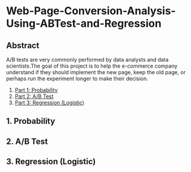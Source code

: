 # Web-Page-Conversion-Analysis-Using-ABTest-and-Regression
## Abstract
A/B tests are very commonly performed by data analysts and data scientists.The goal of this project is to help the e-commerce company understand if they should implement the new page, keep the old page, or perhaps run the experiment longer to make their decision.

1. [ Part 1: Probability ](#prob)
2. [ Part 2: A/B Test ](#abtest)
3. [ Part 3: Regression (Logistic) ](#reg)


<a name="prob"></a>
## 1. Probability


<a name="abtest"></a>
## 2. A/B Test

<a name="reg"></a>
## 3. Regression (Logistic)

